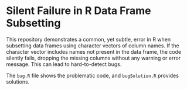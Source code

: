 # Silent Failure in R Data Frame Subsetting

This repository demonstrates a common, yet subtle, error in R when subsetting data frames using character vectors of column names.  If the character vector includes names not present in the data frame, the code silently fails, dropping the missing columns without any warning or error message. This can lead to hard-to-detect bugs.

The `bug.R` file shows the problematic code, and `bugSolution.R` provides solutions.